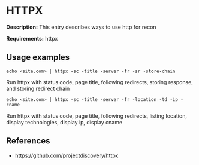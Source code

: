 # HTTPX

**Description:** This entry describes ways to use http for recon

**Requirements:** httpx

## Usage examples

```
echo <site.com> | httpx -sc -title -server -fr -sr -store-chain
```

Run httpx with status code, page title, following redirects, storing response, and storing redirect chain

```
echo <site.com> | httpx -sc -title -server -fr -location -td -ip -cname
```

Run httpx with status code, page title, following redirects, listing location, display technologies, display ip, display cname
  
## References
* https://github.com/projectdiscovery/httpx
